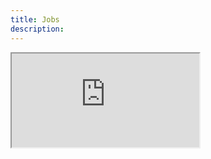 ```yaml
---
title: Jobs
description:
---
```


<iframe src="https://twitter.com/i/moments/808947827506352132" />
